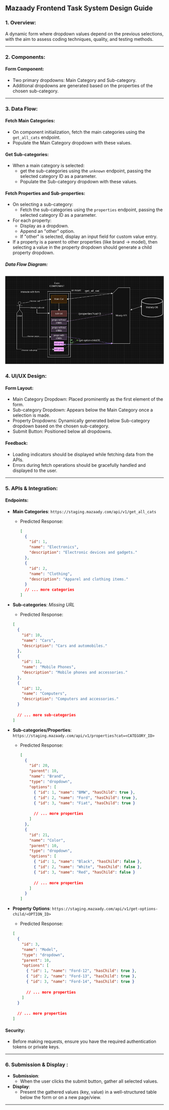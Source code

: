 ## **Mazaady Frontend Task System Design Guide**

### 1. **Overview**:

A dynamic form where dropdown values depend on the previous selections, with the aim to assess coding techniques, quality, and testing methods.

---

### 2. **Components**:

#### **Form Component**:

- Two primary dropdowns: Main Category and Sub-category.
- Additional dropdowns are generated based on the properties of the chosen sub-category.

---

### 3. **Data Flow**:

#### **Fetch Main Categories**:

- On component initialization, fetch the main categories using the `get_all_cats` endpoint.
- Populate the Main Category dropdown with these values.

#### **Get Sub-categories**:

- When a main category is selected:
  - get the sub-categories using the `unknown` endpoint, passing the selected category ID as a parameter.
  - Populate the Sub-category dropdown with these values.

#### **Fetch Properties and Sub-properties**:

- On selecting a sub-category:
  - Fetch the sub-categories using the `properties` endpoint, passing the selected category ID as a parameter.
- For each property:
  - Display as a dropdown.
  - Append an "other" option.
  - If "other" is selected, display an input field for custom value entry.
- If a property is a parent to other properties (like brand -> model), then selecting a value in the property dropdown should generate a child property dropdown.

##### **Data Flow Diagram**:

## ![Alt text](image-1.png)

### 4. **UI/UX Design**:

#### **Form Layout**:

- Main Category Dropdown: Placed prominently as the first element of the form.
- Sub-category Dropdown: Appears below the Main Category once a selection is made.
- Property Dropdowns: Dynamically generated below Sub-category dropdown based on the chosen sub-category.
- Submit Button: Positioned below all dropdowns.

#### **Feedback**:

- Loading indicators should be displayed while fetching data from the APIs.
- Errors during fetch operations should be gracefully handled and displayed to the user.

---

### 5. **APIs & Integration**:

#### **Endpoints**:

- **Main Categories**: `https://staging.mazaady.com/api/v1/get_all_cats`
  - Predicted Response:
    ```json
    [
      {
        "id": 1,
        "name": "Electronics",
        "description": "Electronic devices and gadgets."
      },
      {
        "id": 2,
        "name": "Clothing",
        "description": "Apparel and clothing items."
      }
      // ... more categories
    ]
    ```
- **Sub-categories**: _Missing URL_

  - Predicted Response:

  ```json
  [
    {
      "id": 10,
      "name": "Cars",
      "description": "Cars and automobiles."
    },
    {
      "id": 11,
      "name": "Mobile Phones",
      "description": "Mobile phones and accessories."
    },
    {
      "id": 12,
      "name": "Computers",
      "description": "Computers and accessories."
    }

    // ... more sub-categories
  ]
  ```

- **Sub-categories/Properties**: `https://staging.mazaady.com/api/v1/properties?cat=<CATEGORY_ID>`

  - Predicted Response:

    ```json
    [
      {
        "id": 20,
        "parent": 10,
        "name": "Brand",
        "type": "dropdown",
        "options": [
          { "id": 1, "name": "BMW", "hasChild": true },
          { "id": 2, "name": "Ford", "hasChild": true },
          { "id": 3, "name": "Fiat", "hasChild": true }

          // ... more properties
        ]
      },
      {
        "id": 21,
        "name": "Color",
        "parent": 10,
        "type": "dropdown",
        "options": [
          { "id": 1, "name": "Black", "hasChild": false },
          { "id": 2, "name": "White", "hasChild": false },
          { "id": 3, "name": "Red", "hasChild": false }

          // ... more properties
        ]
      }
    ]
    ```

- **Property Options**: `https://staging.mazaady.com/api/v1/get-options-child/<OPTION_ID>`

  - Predicted Response:

  ```json
  [
    {
      "id": 3,
      "name": "Model",
      "type": "dropdown",
      "parent": 10,
      "options": [
        { "id": 1, "name": "Ford-12", "hasChild": true },
        { "id": 2, "name": "Ford-13", "hasChild": true },
        { "id": 3, "name": "Ford-14", "hasChild": true }

        // ... more properties
      ]
    }

    // ... more properties
  ]
  ```

#### **Security**:

- Before making requests, ensure you have the required authentication tokens or private keys.

---

### 6. **Submission & Display** :

- **Submission**:
  - When the user clicks the submit button, gather all selected values.
- **Display**:
  - Present the gathered values (key, value) in a well-structured table below the form or on a new page/view.

---
